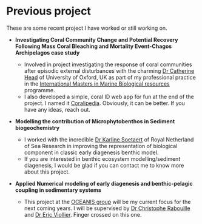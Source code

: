 # **Previous project**

These are some recent project I have worked or still working on. 

* **Investigating Coral Community Change and Potential Recovery Following Mass Coral Bleaching and Mortality Event-Chagos Archipelagos case study**
  * Involved in project investigating the response of coral communities after episodic external
  disturbances with the charming [Dr Catherine Head](https://www.zoo.ox.ac.uk/people/dr-catherine-head) of    University of Oxford, UK as part  of my professional practice in the [International Masters in    Marine Biological resources](www.imbrsea.eu) programme. 
  * I also developed a simple, coral ID web app for fun at the end of the project. I named it [Coralipedia](https://stanlee.shinyapps.io/Coralipedia/). Obviously, it can be better. If you have any ideas, reach out.

* **Modelling the contribution of Microphytobenthos in Sediment biogeochemistry**
  * I worked with the incredible [Dr Karline Soetaert](https://www.nioz.nl/en/about/organisation/staff/karline-soetaert) of Royal Netherland of Sea Research in improving   the representation of biological component in classic early diagenesis benthic model. 
  * If you are interested in benthic ecosystem modelling/sediment diagenesis, I would be glad if   you can contact me to know more about this project. 
  
* **Applied Numerical modeling of early diagenesis and benthic-pelagic coupling in sedimentary systems**
  * This project at the [OCEANIS group](https://www.lsce.ipsl.fr/Phocea/Vie_des_labos/Ast/ast_groupe.php?id_groupe=145) will be my current focus for the next coming years. I will be supervised by [Dr Christophe Rabouille](https://www.lsce.ipsl.fr/Phocea/Pisp/index.php?nom=christophe.rabouille) and [Dr Eric Viollier](https://www.ipgp.fr/fr/viollier-eric). Finger crossed on this one. 

